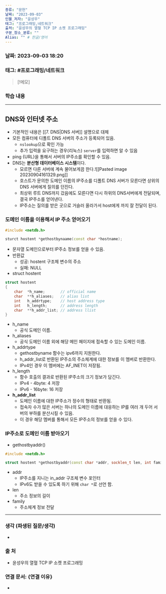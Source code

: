 ```yaml
---
종류: "문헌"
날짜: "2023-09-03"
인물_저자: "윤성우"
태그: "프로그래밍,네트워크"
출처: "윤성우의 열혈 TCP IP 소켓 프로그래밍"
구분_장소_분류: ""
Alias: "" # 한글/영어
---
```


### 날짜: 2023-09-03 18:20
### 태그: #프로그래밍/네트워크

>[!메모]
> 

### 학습 내용
---
## DNS와 인터넷 주소
- 기본적인 내용은 [[7. DNS|DNS 서버]] 설명으로 대체
- 모든 컴퓨터에 디폴트 DNS 서버의 주소가 등록되어 있음.
	- `nslookup`으로 확인 가능
	- 추가 입력을 요구하는 경우(리눅스) `server`를 입력하면 알 수 있음
- ping {URL}을 통해서 서버의 IP주소를 확인할 수 있음.
- DNS는 **분산형 데이터베이스 시스템**이다.
	- 모르면 다른 서버에 계속 물어보게끔 한다.![[Pasted image 20230904161329.png]]
	- 호스트가 문의한 도메인 이름의 IP주소를 디폴트 DNS 서버가 모른다면 상위의 DNS 서버에게 질의를 던진다.
	- 최상위 루트 DNS까지 갔음에도 모른다면 다시 하위의 DNS서버에게 전달되며, 결국 IP주소를 얻어낸다.
	- IP주소는 질의를 받은 곳으로 거슬러 올라가서 host에게 까지 잘 전달이 된다.
### 도메인 이름을 이용해서 IP 주소 얻어오기
```c++
#include <netdb.h>

sturct hostent *gethostbynaame(const char *hostname);
```
- 문자열 도메인으로부터 IP주소 정보를 얻을 수 있음.
- 반환값
	- 성공: hostent 구조체 변수의 주소
	- 실패: NULL
- struct hostent
```c++
struct hostent
{
	char  *h_name;       // official name
	char  **h_aliases;   // alias list
	int   h_addrtype;    // host address type
	int   h_length;      // address length
	char  **h_addr_list; // address llist
}
```
- h_name
	- 공식 도메인 이름.
- h_aliases
	- 공식 도메인 이름 외에 해당 메인 페이지에 접속할 수 있는 도메인 이름.
- h_addrtype
	- gethostbyname 함수는 ipv6까지 지원한다.
	- h_addr_list로 반환된 IP주소의 주소체계에 대한 정보를 이 멤버로 반환한다.
	- IPv4인 경우 이 멤버에는 AF_INET이 저장됨.
- h_length
	- 함수 호출의 결과로 반환된 IP주소의 크기 정보가 담긴다.
	- IPv4 - 4byte:  4 저장
	- IPv6 - 16byte: 16 저장
- **h_addr_list**
	- 도메인 이름에 대한 IP주소가 정수의 형태로 반환됨.
	- 접속자 수가 많은 서버는 하나의 도메인 이름에 대응하는 IP를 여러 개 두어 서버의 부하를 분산시킬 수 있음.
	- 이 경우 해당 멤버를 통해서 모든 IP주소의 정보를 얻을 수 있다.
### IP주소로 도메인 이름 받아오기
- gethostbyaddr()
```c++
#include <netdb.h>

struct hostent *gethostbyaddr(const char *addr, socklen_t len, int family);
```
- addr
	- IP주소를 지니는 in_addr 구조체 변수 포인터
	- IPv6도 받을 수 있도록 하기 위해 `char *`로 선언 함.
- len
	- 주소 정보의 길이
- family
	- 주소체계 정보 전달

---
### 생각 (파생된 질문/생각)
- 
### 출 처
- 윤성우의 열혈 TCP IP 소켓 프로그래밍

### 연결 문서: {연결 이유}
- 